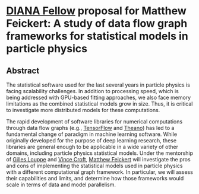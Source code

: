 # [DIANA Fellow](http://diana-hep.org/pages/fellows.html) proposal for Matthew Feickert: A study of data flow graph frameworks for statistical models in particle physics

## Abstract

The statistical software used for the last several years in particle physics is facing scalability challenges. In addition to processing speed, which is being addressed with GPU-based fitting approaches, we also face memory limitations as the combined statistical models grow in size. Thus, it is critical to investigate more distributed models for these computations.

The rapid development of software libraries for numerical computations through data flow graphs (e.g., [TensorFlow](https://www.tensorflow.org/) and [Theano](http://deeplearning.net/software/theano/)) has led to a fundamental change of paradigm in machine learning software. While originally developed for the purpose of deep learning research, these libraries are general enough to be applicable in a wide variety of other domains, including particle physics statistical models. Under the mentorship of [Gilles Louppe](https://glouppe.github.io/) and [Vince Croft](https://www.nikhef.nl/~vcroft/), [Matthew Feickert](http://www.matthewfeickert.com/) will investigate the pros and cons of implementing the statistical models used in particle physics with a different computational graph framework. In particular, we will assess their capabilities and limits, and determine how those frameworks would scale in terms of data and model parallelism.
